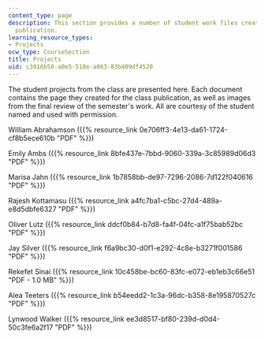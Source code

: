 ```yaml
---
content_type: page
description: This section provides a number of student work files created for class
  publication.
learning_resource_types:
- Projects
ocw_type: CourseSection
title: Projects
uid: c3916b58-a0e5-510e-a063-83b409df4520
---
```


The student projects from the class are presented here. Each document contains the page they created for the class publication, as well as images from the final review of the semester's work. All are courtesy of the student named and used with permission.

William Abrahamson ({{% resource_link 0e706ff3-4e13-da61-1724-cf8b5ece610b "PDF" %}})

Emily Ambs ({{% resource_link 8bfe437e-7bbd-9060-339a-3c85989d06d3 "PDF" %}})

Marisa Jahn ({{% resource_link 1b7858bb-de97-7296-2086-7d122f040616 "PDF" %}})

Rajesh Kottamasu ({{% resource_link a4fc7ba1-c5bc-27d4-489a-e8d5dbfe6327 "PDF" %}})

Oliver Lutz ({{% resource_link ddcf0b84-b7d8-fa4f-04fc-a1f75bab52bc "PDF" %}})

Jay Silver ({{% resource_link f6a9bc30-d0f1-e292-4c8e-b3271f001586 "PDF" %}})

Rekefet Sinai ({{% resource_link 10c458be-bc60-83fc-e072-eb1eb3c66e51 "PDF - 1.0 MB" %}})

Alea Teeters ({{% resource_link b54eedd2-1c3a-96dc-b358-8e195870527c "PDF" %}})

Lynwood Walker ({{% resource_link ee3d8517-bf80-239d-d0d4-50c3fe6a2f17 "PDF" %}})